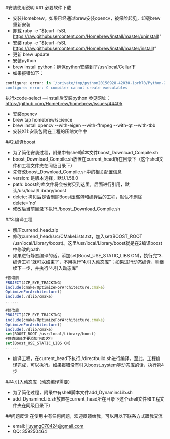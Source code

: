 #安装使用说明
##1.必要软件下载
* 安装Homebrew。如果已经通过brew安装opencv，被保险起见，卸载brew重新安装
* 卸载 ruby -e "$(curl -fsSL https://raw.githubusercontent.com/Homebrew/install/master/uninstall)"
* 安装 ruby -e "$(curl -fsSL https://raw.githubusercontent.com/Homebrew/install/master/install)”
* 更新 brew update
* 安装python
* brew install python；确保python安装到了/usr/local/Cellar下
* 如果报错如下：
```javascript
configure: error: in `/private/tmp/python20150928-42030-1orh70/Python-2.7.10':
configure: error: C compiler cannot create executables
```
执行xcode-select —install后安装python
参见网址：https://github.com/Homebrew/homebrew/issues/44405
* 安装opencv
* brew tap homebrew/science
* brew install opencv --with-eigen --with-ffmpeg --with-qt --with-tbb
* 安装X11:安装包附在工程的压缩文件中 

##2.编译boost
* 为了简化安装过程，附录中有shell脚本文件boost_Download_Compile.sh
* boost_Download_Compile.sh放置在current_head所在目录下（这个shell文件和工程文件夹在同级目录下）
* 先修改boost_Download_Compile.sh中的相关配置信息
* version: 是版本选择，默认1.58.0
* path: boost的库文件将会被拷贝到这里，后面进行引用，默认/usr/local/Library/boost
* delete: 拷贝后是否删除Boost压缩包和编译后的工程，默认不删除delete='no'
* 修改后当前目录下执行./boost_Download_Compile.sh

##3.编译工程
* 解压currend_head.zip
* 修改currend_head/src/CMakeLists.txt，加入set(BOOST_ROOT /usr/local/Library/boost)。这里/usr/local/Library/boost就是在2编译boost中修改的path
* 如果进行静态编译的话，添加set(Boost_USE_STATIC_LIBS ON)，执行完“3.编译工程”就可以结束了，不用执行“4.引入动态库”；如果进行动态编译，则继续下一步，并执行“4.引入动态库”


```javascript
#修改前
PROJECT(JZP_EYE_TRACKING)
include(cmake/OptimizeForArchitecture.cmake)
OptimizeForArchitecture()
include(./dlib/cmake)
......
```
```javascript
#修改后
PROJECT(JZP_EYE_TRACKING)
include(cmake/OptimizeForArchitecture.cmake)
OptimizeForArchitecture()
include(./dlib/cmake)
set(BOOST_ROOT /usr/local/Library/boost)
#静态编译才要添加下面这行
set(Boost_USE_STATIC_LIBS ON)
......
```
* 编译工程，在current_head下执行./directbuild.sh进行编译。至此，工程编译完成，可以执行。如果报错没有引入boost_system等动态库的话，执行第4步

##4.引入动态库（动态编译需要）
* 为了简化过程，附录中有shell脚本文件add_DynamincLib.sh
* add_DynamincLib.sh放置在current_head所在目录下这个shell文件和工程文件夹在同级目录下）



##问题反馈
在使用中有任何问题，欢迎反馈给我，可以用以下联系方式跟我交流

* email: <liuyang070424@gmail.com>
* QQ: 359250464



